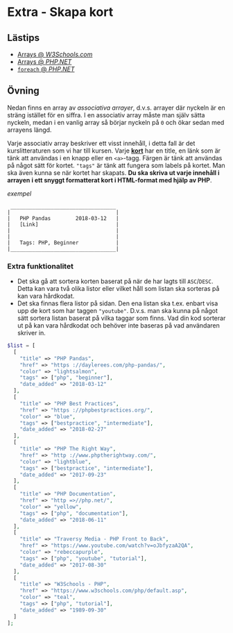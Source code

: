 # Extra - Skapa kort

## Lästips

* [Arrays @ _W3Schools.com_](https://www.w3schools.com/Php/php_arrays.asp)
* [Arrays @ _PHP.NET_](http://php.net/manual/en/language.types.array.php)
* [`foreach` @ _PHP.NET_](http://php.net/manual/en/control-structures.foreach.php)

## Övning

Nedan finns en array av _associativa arrayer_, d.v.s. arrayer där nyckeln är en sträng istället för en siffra. I en associativ array måste man själv sätta nyckeln, medan i en vanlig array så börjar nyckeln på `0` och ökar sedan med arrayens längd.

Varje associativ array beskriver ett visst innehåll, i detta fall är det kurslitteraturen som vi har till kursen. Varje [**kort**](https://calltoidea.com/lists/) har en title, en länk som är tänk att användas i en knapp eller en `<a>`-tagg. Färgen är tänk att användas på något sätt för kortet. `"tags"` är tänk att fungera som labels på kortet. Man ska även kunna se när kortet har skapats. **Du ska skriva ut varje innehåll i arrayen i ett snyggt formatterat kort i HTML-format med hjälp av PHP**.

_exempel_
```
 __________________________________
|                                  |
|   PHP Pandas        2018-03-12   |
|   [Link]                         | 
|                                  |
|                                  |
|   Tags: PHP, Beginner            |
|__________________________________|
```

### Extra funktionalitet

* Det ska gå att sortera korten baserat på när de har lagts till `ASC`/`DESC`. Detta kan vara två olika listor eller vilket håll som listan ska sorteras på kan vara hårdkodat.
* Det ska finnas flera listor på sidan. Den ena listan ska t.ex. enbart visa upp de kort som har taggen `"youtube"`. D.v.s. man ska kunna på något sätt sortera listan baserat på vilka taggar som finns. Vad din kod sorterar ut på kan vara hårdkodat och behöver inte baseras på vad användaren skriver in. 

```php
$list = [
  [
    "title" => "PHP Pandas",
    "href" => "https ://daylerees.com/php-pandas/",
    "color" => "lightsalmon",
    "tags" => ["php", "beginner"],
    "date_added" => "2018-03-12"
  ],
  [
    "title" => "PHP Best Practices",
    "href" => "https ://phpbestpractices.org/",
    "color" => "blue",
    "tags" => ["bestpractice", "intermediate"],
    "date_added" => "2018-02-27"
  ],
  [
    "title" => "PHP The Right Way",
    "href" => "http ://www.phptherightway.com/",
    "color" => "lightblue",
    "tags" => ["bestpractice", "intermediate"],
    "date_added" => "2017-09-23"
  ],
  [
    "title" => "PHP Documentation",
    "href" => "http =>//php.net/",
    "color" => "yellow",
    "tags" => ["php", "documentation"],
    "date_added" => "2018-06-11"
  ],
  [
    "title" => "Traversy Media - PHP Front to Back",
    "href" => "https://www.youtube.com/watch?v=oJbfyzaA2QA",
    "color" => "rebeccapurple",
    "tags" => ["php", "youtube", "tutorial"],
    "date_added" => "2017-08-30"
  ],
  [
    "title" => "W3Schools - PHP",
    "href" => "https://www.w3schools.com/php/default.asp",
    "color" => "teal",
    "tags" => ["php", "tutorial"],
    "date_added" => "1989-09-30"
  ]
];
```